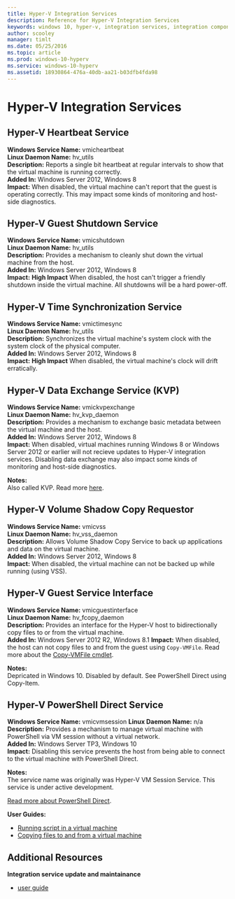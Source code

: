 ```yaml
---
title: Hyper-V Integration Services
description: Reference for Hyper-V Integration Services
keywords: windows 10, hyper-v, integration services, integration components
author: scooley
manager: timlt
ms.date: 05/25/2016
ms.topic: article
ms.prod: windows-10-hyperv
ms.service: windows-10-hyperv
ms.assetid: 18930864-476a-40db-aa21-b03dfb4fda98
---
```


# Hyper-V Integration Services

## Hyper-V Heartbeat Service

**Windows Service Name:** vmicheartbeat  
**Linux Daemon Name:** hv_utils  
**Description:** Reports a single bit heartbeat at regular intervals to show that the virtual machine is running correctly.  
**Added In:** Windows Server 2012, Windows 8  
**Impact:** When disabled, the virtual machine can't report that the guest is operating correctly.  This may impact some kinds of monitoring and host-side diagnostics.   


## Hyper-V Guest Shutdown Service

**Windows Service Name:** vmicshutdown  
**Linux Daemon Name:** hv_utils  
**Description:** Provides a mechanism to cleanly shut down the virtual machine from the host.  
**Added In:** Windows Server 2012, Windows 8  
**Impact:** **High Impact**  When disabled, the host can't trigger a friendly shutdown inside the virtual machine.  All shutdowns will be a hard power-off.


## Hyper-V Time Synchronization Service

**Windows Service Name:** vmictimesync  
**Linux Daemon Name:** hv_utils  
**Description:** Synchronizes the virtual machine's system clock with the system clock of the physical computer.  
**Added In:** Windows Server 2012, Windows 8  
**Impact:** **High Impact**  When disabled, the virtual machine's clock will drift erratically.  


## Hyper-V Data Exchange Service (KVP)

**Windows Service Name:** vmickvpexchange  
**Linux Daemon Name:** hv_kvp_daemon  
**Description:** Provides a mechanism to exchange basic metadata between the virtual machine and the host.  
**Added In:** Windows Server 2012, Windows 8  
**Impact:** When disabled, virtual machines running Windows 8 or Windows Server 2012 or earlier will not recieve updates to Hyper-V integration services.  Disabling data exchange may also impact some kinds of monitoring and host-side diagnostics.

**Notes:**  
Also called KVP.  Read more [here](https://technet.microsoft.com/en-us/library/dn798287.aspx).


## Hyper-V Volume Shadow Copy Requestor

**Windows Service Name:** vmicvss  
**Linux Daemon Name:** hv_vss_daemon  
**Description:** Allows Volume Shadow Copy Service to back up applications and data on the virtual machine.  
**Added In:** Windows Server 2012, Windows 8  
**Impact:** When disabled, the virtual machine can not be backed up while running (using VSS).  


## Hyper-V Guest Service Interface

**Windows Service Name:** vmicguestinterface  
**Linux Daemon Name:** hv_fcopy_daemon  
**Description:** Provides an interface for the Hyper-V host to bidirectionally copy files to or from the virtual machine.  
**Added In:** Windows Server 2012 R2, Windows 8.1
**Impact:** When disabled, the host can not copy files to and from the guest using `Copy-VMFile`.  Read more about the [Copy-VMFile cmdlet](https://technet.microsoft.com/library/dn464282.aspx).  

**Notes:**  
Depricated in Windows 10.  Disabled by default.  See PowerShell Direct using Copy-Item.


## Hyper-V PowerShell Direct Service

**Windows Service Name:** vmicvmsession
**Linux Daemon Name:** n/a
**Description:** Provides a mechanism to manage virtual machine with PowerShell via VM session without a virtual network.  
**Added In:** Windows Server TP3, Windows 10  
**Impact:** Disabling this service prevents the host from being able to connect to the virtual machine with PowerShell Direct. 

**Notes:**  
The service name was originally was Hyper-V VM Session Service.  This service is under active development.

[Read more about PowerShell Direct](../user_guide/vmsession.md).  

**User Guides:**  
* [Running script in a virtual machine](../user_guide/vmsession.md#run-a-script-or-command-with-invoke-command)
* [Copying files to and from a virtual machine](../user_guide/vmsession.md#copy-files-with-new-pssession-and-copy-item)


## Additional Resources

**Integration service update and maintainance**
* [user guide](../user_guide/managing_ics.md)
